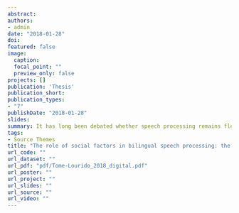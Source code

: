 ```yaml
---
abstract:
authors:
- admin
date: "2018-01-28"
doi:
featured: false
image:
  caption: 
  focal_point: ""
  preview_only: false
projects: []
publication: 'Thesis'
publication_short:
publication_types:
- "7"
publishDate: "2018-01-28"
slides: 
summary: It has long been debated whether speech processing remains flexible in adulthood. This thesis contributes to our understanding of this question by investigating bilingual speech development in a naturalistic setting. Galician ‘new speakers’ (neofalantes) are unbalanced bilinguals raised with Spanish as a primary language, who learn Galician at an early age in a bilingual environment, but in adolescence, decide to switch to using Galician almost exclusively, for ideological reasons. Study 1 examined whether neofalantes changed aspects of their production and perception of Galician post-switch. Change was inferred by com- paring this group to two control groups, Galician-dominant and Spanish-dominant bilinguals. Results showed that neofalantes pattern with Spanish-dominants in their perception and production of mid-vowel and fricative contrasts, but with Galician-dominants in their realisation of unstressed word-final vowels, a highly salient feature of Galician. However, Study 2 demonstrated that these shifts in production were not sufficient to enable Galician listeners to identify the neofalantes’ accent as a distinctive variety. Instead, neo- falantes were categorised as both Galician- and Spanish-dominant speakers. Study 3 used eye-tracking to investigate the effects of language dominance and long-term language switch on spoken word recognition. Results showed that recognition was slower for Spanish-dominants, however, the level of lexical activation of the confusable competitors was similar for Galician- and Spanish-dominant groups. Like in perception tasks, neofalantes behaved more similarly to Spanish-dominant listeners. These results indicate that despite early exposure to Galician, high motivation and almost exclusive Galician language use post-switch, there are limitations to what neofalantes can learn in production, perception and processing. However, although underlying categories appear hard to change, with modifications to production and perception constrained by early experience with a particular language, the resulting hybrid categories may function as opportunities to mark identity within a community.
tags:
- Source Themes
title: "The role of social factors in bilingual speech processing: the case of Galician New Speakers"
url_code: ""
url_dataset: ""
url_pdf: "pdf/Tome-Lourido_2018_digital.pdf"
url_poster: ""
url_project: ""
url_slides: ""
url_source: ""
url_video: ""
---
```



